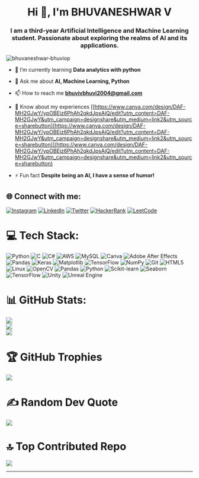 <h1 align="center">Hi 👋, I'm BHUVANESHWAR V</h1>
<h3 align="center">I am a third-year Artificial Intelligence and Machine Learning student. Passionate about exploring the realms of AI and its applications.</h3>


<p align="left"> <img src="https://komarev.com/ghpvc/?username=bhuvaneshwar-bhuviop&label=Profile%20views&color=0e75b6&style=flat" alt="bhuvaneshwar-bhuviop" /> </p>


- 🌱 I’m currently learning **Data analytics with python**

- 💬 Ask me about **AI, Machine Learning, Python**

- 📫 How to reach me **bhuvivbhuvi2004@gmail.com**

- 📄 Know about my experiences [[https://www.canva.com/design/DAF-MH2GJwY/ypOBEjz6PhAh2qkdJpsAjQ/edit?utm_content=DAF-MH2GJwY&utm_campaign=designshare&utm_medium=link2&utm_source=sharebutton](https://www.canva.com/design/DAF-MH2GJwY/ypOBEjz6PhAh2qkdJpsAjQ/edit?utm_content=DAF-MH2GJwY&utm_campaign=designshare&utm_medium=link2&utm_source=sharebutton)](https://www.canva.com/design/DAF-MH2GJwY/ypOBEjz6PhAh2qkdJpsAjQ/edit?utm_content=DAF-MH2GJwY&utm_campaign=designshare&utm_medium=link2&utm_source=sharebutton)

- ⚡ Fun fact **Despite being an AI, I have a sense of humor!**

## 🌐 Connect with me:
[![Instagram](https://img.shields.io/badge/Instagram-%23E4405F.svg?logo=Instagram&logoColor=white)](https://www.instagram.com/i_am_bhuviop/)
[![LinkedIn](https://img.shields.io/badge/LinkedIn-%230077B5.svg?logo=linkedin&logoColor=white)](https://linkedin.com/in/bhuvaneshwar-v-303638288/)
[![Twitter](https://img.shields.io/badge/Twitter-black.svg?logo=Twitter&logoColor=white)](https://twitter.com/h9tcnjNmJIss4Uy)
[![HackerRank](https://img.shields.io/badge/HackerRank-2EC866?logo=hackerrank&logoColor=white)](https://www.hackerrank.com/profile/bhuvivbhuvi2004)
[![LeetCode](https://img.shields.io/badge/LeetCode-FFA116?logo=leetcode&logoColor=white)](https://leetcode.com/bhuvaneshwar-v/)

# 💻 Tech Stack:
![Python](https://img.shields.io/badge/python-3670A0?style=for-the-badge&logo=python&logoColor=ffdd54) ![C](https://img.shields.io/badge/c-%2300599C.svg?style=for-the-badge&logo=c&logoColor=white) ![C#](https://img.shields.io/badge/c%23-%23239120.svg?style=for-the-badge&logo=csharp&logoColor=white) ![AWS](https://img.shields.io/badge/AWS-%23FF9900.svg?style=for-the-badge&logo=amazon-aws&logoColor=white) ![MySQL](https://img.shields.io/badge/mysql-%2300000f.svg?style=for-the-badge&logo=mysql&logoColor=white) ![Canva](https://img.shields.io/badge/Canva-%2300C4CC.svg?style=for-the-badge&logo=Canva&logoColor=white) ![Adobe After Effects](https://img.shields.io/badge/Adobe%20After%20Effects-9999FF.svg?style=for-the-badge&logo=Adobe%20After%20Effects&logoColor=white) ![Pandas](https://img.shields.io/badge/pandas-%23150458.svg?style=for-the-badge&logo=pandas&logoColor=white) ![Keras](https://img.shields.io/badge/Keras-%23D00000.svg?style=for-the-badge&logo=Keras&logoColor=white) ![Matplotlib](https://img.shields.io/badge/Matplotlib-%23ffffff.svg?style=for-the-badge&logo=Matplotlib&logoColor=black) ![TensorFlow](https://img.shields.io/badge/TensorFlow-%23FF6F00.svg?style=for-the-badge&logo=TensorFlow&logoColor=white) ![NumPy](https://img.shields.io/badge/numpy-%23013243.svg?style=for-the-badge&logo=numpy&logoColor=white) ![Git](https://img.shields.io/badge/Git-%23F05032.svg?style=for-the-badge&logo=git&logoColor=white) ![HTML5](https://img.shields.io/badge/HTML5-%23E34F26.svg?style=for-the-badge&logo=html5&logoColor=white) ![Linux](https://img.shields.io/badge/Linux-FCC624?style=for-the-badge&logo=linux&logoColor=black) ![OpenCV](https://img.shields.io/badge/OpenCV-%23white.svg?style=for-the-badge&logo=opencv&logoColor=black) ![Pandas](https://img.shields.io/badge/Pandas-%23150458.svg?style=for-the-badge&logo=pandas&logoColor=white) ![Python](https://img.shields.io/badge/Python-%233776AB.svg?style=for-the-badge&logo=python&logoColor=white) ![Scikit-learn](https://img.shields.io/badge/Scikit--learn-%23F7931E.svg?style=for-the-badge&logo=scikit-learn&logoColor=white) ![Seaborn](https://img.shields.io/badge/Seaborn-%23150458.svg?style=for-the-badge&logo=seaborn&logoColor=white) ![TensorFlow](https://img.shields.io/badge/TensorFlow-%23FF6F00.svg?style=for-the-badge&logo=TensorFlow&logoColor=white) ![Unity](https://img.shields.io/badge/Unity-%23000000.svg?style=for-the-badge&logo=unity&logoColor=white) ![Unreal Engine](https://img.shields.io/badge/Unreal%20Engine-%23313131.svg?style=for-the-badge&logo=unreal-engine&logoColor=white)


# 📊 GitHub Stats:
![](https://github-readme-stats.vercel.app/api?username=BHUVANESHWAR-BHUVIOP&theme=vision-friendly-dark&hide_border=false&include_all_commits=false&count_private=false)<br/>
![](https://github-readme-streak-stats.herokuapp.com/?user=BHUVANESHWAR-BHUVIOP&theme=vision-friendly-dark&hide_border=false)<br/>
![](https://github-readme-stats.vercel.app/api/top-langs/?username=BHUVANESHWAR-BHUVIOP&theme=vision-friendly-dark&hide_border=false&include_all_commits=false&count_private=false&layout=compact)

# 🏆 GitHub Trophies
![](https://github-profile-trophy.vercel.app/?username=BHUVANESHWAR-BHUVIOP&theme=darkhub&no-frame=false&no-bg=false&margin-w=4)

# ✍️ Random Dev Quote
![](https://quotes-github-readme.vercel.app/api?type=horizontal&theme=radical)

# 🔝 Top Contributed Repo
![](https://github-contributor-stats.vercel.app/api?username=BHUVANESHWAR-BHUVIOP&limit=5&theme=radical&combine_all_yearly_contributions=true)

---

<!-- Proudly created with GPRM ( https://gprm.itsvg.in ) -->
